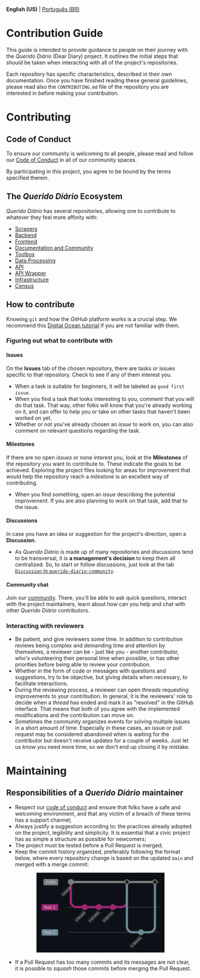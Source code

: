 **English (US)** | [Português (BR)](CONTRIBUTING.md)

Contribution Guide
===

This guide is intended to provide guidance to people on their journey with the *Querido
Diário* (Dear Diary) project. It outlines the initial steps that should be taken when
interacting with all of the project's repositories.

Each repository has specific characteristics, described in their own documentation.
Once you have finished reading these general guidelines, please read also the
`CONTRIBUTING.md` file of the repository you are interested in before making your contribution.

# Contributing

## Code of Conduct

To ensure our community is welcoming to all people, please read and follow our
[Code of Conduct](CODE_OF_CONDUCT-en-US.md) in all of our community spaces.

By participating in this project, you agree to be bound by the terms specified therein.

## The *Querido Diário* Ecosystem

*Querido Diário* has several repositories, allowing one to contribute to
whatever they feel more affinity with:

- [Scrapers](https://github.com/okfn-brasil/querido-diario)
- [Backend](https://github.com/okfn-brasil/querido-diario-backend)
- [Frontend](https://github.com/okfn-brasil/querido-diario-frontend)
- [Documentation and Community](https://github.com/okfn-brasil/querido-diario-comunidade)
- [Toolbox](https://github.com/okfn-brasil/querido-diario-toolbox)
- [Data Processing](https://github.com/okfn-brasil/querido-diario-data-processing)
- [API](https://github.com/okfn-brasil/querido-diario-api)
- [API Wrapper](https://github.com/okfn-brasil/querido-diario-api-wrapper)
- [Infrastructure](https://github.com/okfn-brasil/querido-diario-infra)
- [Census](https://github.com/okfn-brasil/censo-querido-diario)

## How to contribute

Knowing `git` and how the *GitHub* platform works is a crucial step. We recommend this
[Digital Ocean tutorial](https://www.digitalocean.com/community/tutorials/how-to-use-git-effectively)
if you are not familiar with them.

### Figuring out what to contribute with

#### Issues

On the **Issues** tab of the chosen repository, there are tasks or issues
specific to that repository. Check to see if any of them interest you.
- When a task is suitable for beginners, it will be labeled as `good first issue`.
- When you find a task that looks interesting to you, comment that you will do that task.
That way, other folks will know that you're already working on it, and can offer to help
you or take on other tasks that haven't been worked on yet.
- Whether or not you've already chosen an *issue* to work on, you can also comment on
relevant questions regarding the task.

#### Milestones

If there are no open *issues* or none interest you, look at the **Milestones** of the
repository you want to contribute to. These indicate the goals to be achieved. Exploring
the project files looking for areas for improvement that would help the repository reach a
*milestone* is an excellent way of contributing.
- When you find something, open an *issue* describing the potential improvement. If you are
also planning to work on that task, add that to the issue.

#### Discussions

In case you have an idea or suggestion for the project's direction, open a **Discussion**.
- As *Querido Diário* is made up of many repositories and discussions tend to be transversal,
it is **a management's decision** to keep them all centralized. So, to start or follow
discussions, just look at the tab [`Discussion` in `querido-diario-community`](https://github.com/okfn-brasil/querido-diario-comunidade/discussions).

#### Community chat

Join our [community](https://go.ok.org.br/discord). There, you'll be able to ask
quick questions, interact with the project maintainers, learn about how can you
help and chat with other *Querido Diário* contributors.

### Interacting with reviewers

- Be patient, and give reviewers some time. In addition to contribution reviews being complex
and demanding time and attention by themselves, a reviewer can be - just like you - another
contributor, who's volunteering their personal time when possible, or has other priorities
before being able to review your contribution.
- Whether in the form of code or messages with questions and suggestions, try to be objective,
but giving details when necessary, to facilitate interactions.
- During the reviewing process, a reviewer can open *threads* requesting improvements to
your contribution. In general, it is the reviewers' role to decide when a *thread* has
ended and mark it as "resolved" in the GitHub interface. That means that both of you agree
with the implemented modifications and the contribution can move on.
- Sometimes the community organizes events for solving multiple issues in a short amount
of time. Especially in these cases, an issue or pull request may be considered abandoned
when is waiting for the contributor but doesn't receive updates for a couple of weeks.
Just let us know you need more time, so we don't end up closing it by mistake.

# Maintaining

## Responsibilities of a *Querido Diário* maintainer

- Respect our [code of conduct](CODE_OF_CONDUCT-en-US.md) and ensure that folks have
a safe and welcoming environment, and that any victim of a breach of these terms has a
support channel;
- Always justify a suggestion according to: the practices already adopted on the project,
legibility and simplicity. It is essential that a civic project has as simple a structure
as possible for newcomers;
- The project must be tested before a Pull Request is merged;
- Keep the commit history organized, preferably following the format below, where every
repository change is based on the updated `main` and merged with a merge commit:

<p align="center">
  <a href="https://queridodiario.ok.org.br/sobre" target="_blank"> <img alt="História dos commits" src="./images/historia_commits.png">
  </a>
</p>

- If a Pull Request has too many commits and its messages are not clear, it is possible
to *squash* those commits before merging the Pull Request.

